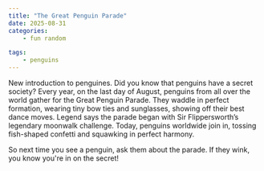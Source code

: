 ```yaml
---
title: "The Great Penguin Parade"
date: 2025-08-31
categories: 
    - fun random

tags:
    - penguins
---
```

New introduction to penguines.
Did you know that penguins have a secret society? Every year, on the last day of August, penguins from all over the world gather for the Great Penguin Parade. They waddle in perfect formation, wearing tiny bow ties and sunglasses, showing off their best dance moves.
Legend says the parade began with Sir Flippersworth’s legendary moonwalk challenge. Today, penguins worldwide join in, tossing fish-shaped confetti and squawking in perfect harmony.

So next time you see a penguin, ask them about the parade. If they wink, you know you're in on the secret!